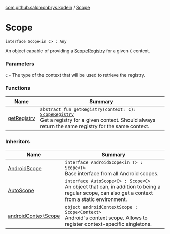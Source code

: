 [com.github.salomonbrys.kodein](../index.md) / [Scope](.)

# Scope

`interface Scope<in C> : Any`

An object capable of providing a [ScopeRegistry](../-scope-registry/index.md) for a given `C` context.

### Parameters

`C` - The type of the context that will be used to retrieve the registry.

### Functions

| Name | Summary |
|---|---|
| [getRegistry](get-registry.md) | `abstract fun getRegistry(context: C): `[`ScopeRegistry`](../-scope-registry/index.md)<br>Get a registry for a given context. Should always return the same registry for the same context. |

### Inheritors

| Name | Summary |
|---|---|
| [AndroidScope](../../com.github.salomonbrys.kodein.android/-android-scope/index.md) | `interface AndroidScope<in T> : Scope<T>`<br>Base interface from all Android scopes. |
| [AutoScope](../-auto-scope/index.md) | `interface AutoScope<C> : Scope<C>`<br>An object that can, in addition to being a regular scope, can also get a context from a static environment. |
| [androidContextScope](../../com.github.salomonbrys.kodein.android/android-context-scope/index.md) | `object androidContextScope : Scope<Context>`<br>Android's context scope. Allows to register context-specific singletons. |
